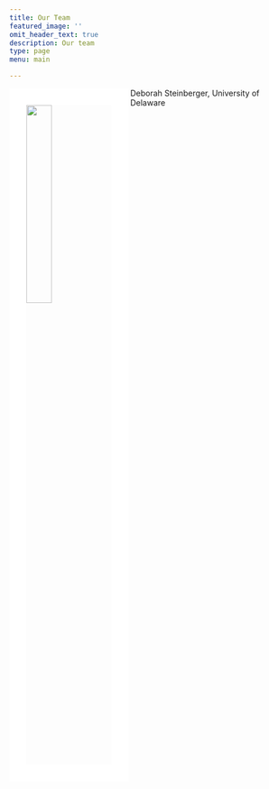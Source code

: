 ```yaml
---
title: Our Team
featured_image: ''
omit_header_text: true
description: Our team
type: page
menu: main

---
```

<img style="border:30px solid white;" src="images/deb.jpeg" alt="" width="30%" align="left" />
Deborah Steinberger, University of Delaware
